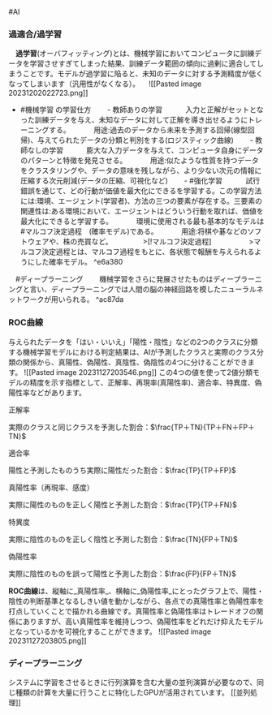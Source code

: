 
#AI 
### 過適合/過学習
　**過学習**(オーバフィッティング)とは、機械学習においてコンピュータに訓練データを学習させすぎてしまった結果、訓練データ範囲の傾向に過剰に適合してしまうことです。モデルが過学習に陥ると、未知のデータに対する予測精度が低くなってしまいます（汎用性がなくなる）。
　![[Pasted image 20231202022723.png]]

- #機械学習 の学習仕方
　　- 教師ありの学習
　　　入力と正解がセットとなった訓練データを与え、未知なデータに対して正解を導き出せるようにトレーニングする。
　　　用途:過去のデータから未来を予測する回帰(線型回帰)、与えてられたデータの分類と判別をする(ロジスティック曲線)
　　- 教師なしの学習
　　　膨大な入力データを与えて、コンピュータ自身にデータのパターンと特徴を発見させる。
　　　用途:似たような性質を持つデータをクラスタリングや、データの意味を残しながら、より少ない次元の情報に圧縮する次元削減(データの圧縮、可視化など)
　　- #強化学習
　　　試行錯誤を通じて、どの行動が価値を最大化にできるを学習する。この学習方法には:環境、エージェント(学習者)、方法の三つの要素が存在する。三要素の関連性は:ある環境において、エージェントはどういう行動を取れば、価値を最大化にできると学習する。
　　　環境に使用される最も基本的なモデルは #マルコフ決定過程　(確率モデル)である。
　　　用途:将棋や碁などのソフトウェアや、株の売買など。
　　　　>[!マルコフ決定過程]
　　　　　>マルコフ決定過程とは、マルコフ過程をもとに、各状態で報酬を与えられるようにした確率モデル。 ^e6a380

　#ディープラーニング
　　機械学習をさらに発展させたものはディープラーニングと言い、ディープラーニングでは人間の脳の神経回路を模したニューラルネットワークが用いられる。 ^ac87da

### **ROC曲線**
与えられたデータを「はい・いいえ」「陽性・陰性」などの2つのクラスに分類する機械学習モデルにおける判定結果は、AIが予測したクラスと実際のクラス分類の関係から、真陽性、偽陽性、真陰性、偽陰性の4つに分けることができます。
![[Pasted image 20231127203546.png]]
この4つの値を使って2値分類モデルの精度を示す指標として、正解率、再現率(真陽性率)、適合率、特異度、偽陽性率などがあります。

正解率

実際のクラスと同じクラスを予測した割合：$\frac{TP＋TN}{TP＋FN＋FP＋TN}$

適合率

陽性と予測したものうち実際に陽性だった割合：$\frac{TP}{TP＋FP}$

真陽性率（再現率、感度）

実際に陽性のものを正しく陽性と予測した割合：$\frac{TP}{TP＋FN}$

特異度

実際に陰性のものを正しく陰性と予測した割合：$\frac{TN}{FP＋TN}$

偽陽性率

実際に陰性のものを誤って陽性と予測した割合：$\frac{FP}{FP＋TN}$

**ROC曲線**は、縦軸に_真陽性率_、横軸に_偽陽性率_にとったグラフ上で、陽性・陰性の判断基準となるしきい値を動かしながら、各点での真陽性率と偽陽性率を打点していくことで描かれる曲線です。真陽性率と偽陽性率はトレードオフの関係にありますが、高い真陽性率を維持しつつ、偽陽性率をどれだけ抑えたモデルとなっているかを可視化することができます。
![[Pasted image 20231127203805.png]]

### ディープラーニング
システムに学習をさせるときに行列演算を含む大量の並列演算が必要なので、同じ種類の計算を大量に行うことに特化したGPUが活用されています。
[[並列処理]]

